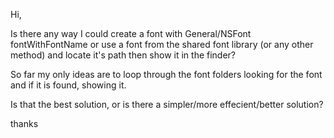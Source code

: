 Hi,

Is there any way I could create a font with General/NSFont fontWithFontName or use a font from the shared font library (or any other method) and locate it's path then show it in the finder?

So far my only ideas are to loop through the font folders looking for the font and if it is found, showing it.

Is that the best solution, or is there a simpler/more effecient/better solution?

thanks